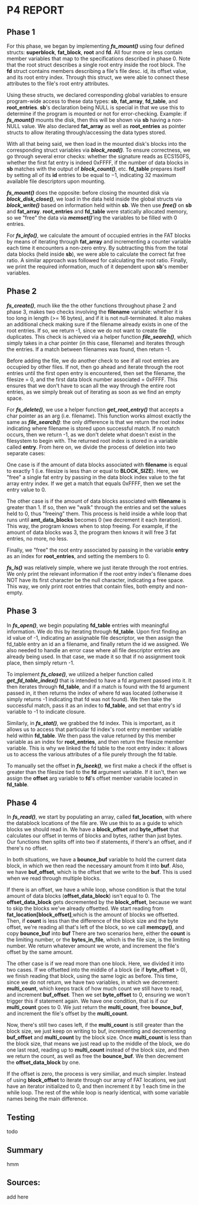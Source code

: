 # P4 REPORT

## Phase 1

For this phase, we began by implementing ***fs_mount()*** using four defined
structs: **superblock**, **fat_block**, **root** and **fd**. All four more or
less contain member variables that map to the specifications described in
phase 0. Note that the root struct describes a single root entry inside the
root block. The **fd** struct contains members describing a file's file desc.
id, its offset value, and its root entry index. Through this struct, we were
able to connect these attributes to the file's root entry attributes.

Using these structs, we declared corresponding global variables to ensure
program-wide access to these data types: **sb**, **fat_array**, **fd_table**,
and **root_entries**. **sb**'s declaration being NULL is special in that we use
this to determine if the program is mounted or not for error-checking. Example:
if ***fs_mount()*** mounts the disk, then this will be shown via **sb** having
a non-NULL value. We also declared **fat_array** as well as **root_entries** as
pointer structs to allow iterating through/accessing the data types stored.

With all that being said, we then load in the mounted disk's blocks into the
corresponding struct variables via ***block_read()***. To ensure correctness,
we go through several error checks: whether the signature reads as ECS150FS,
whether the first fat entry is indeed 0xFFFF, if the number of data blocks in
**sb** matches with the output of ***block_count()***, etc. **fd_table**
prepares itself by setting all of its **id** entries to be equal to $-1$,
indicating $32$ maximum available file descriptors upon mounting.

***fs_mount()*** does the opposite: before closing the mounted disk via
***block_disk_close()***, we load in the data held inside the global structs
via ***block_write()*** based on information held within **sb**. We then use
***free()*** on **sb** and **fat_array**. **root_entries** and **fd_table**
were statically allocated memory, so we "free" the data via ***memset()***'ing
the variables to be filled with $0$ entries.

For ***fs_info()***, we calculate the amount of occupied entries in the FAT 
blocks by means of iterating through **fat_array** and incrementing a counter
variable each time it encounters a non-zero entry. By subtracting this from the
total data blocks (held inside **sb**), we were able to calculate the correct
fat free ratio. A similar approach was followed for calculating the root ratio.
Finally, we print the required information, much of it dependent upon **sb**'s
member variables.

## Phase 2

***fs_create()***, much like the the other functions throughout phase 2 and
phase 3, makes two checks involving the **filename** variable: whether it
is too long in length (>= 16 bytes), and if it is not null-terminated. It also
makes an additional check making sure if the filename already exists in one
of the root entries. If so, we return -1, since we do not want to create file
duplicates. This check is achieved via a helper function ***file_search()***,
which simply takes in a char pointer (in this case, filename) and iterates
through the entries. If a match between filenames was found, then return -1.

Before adding the file, we do another check to see if all root entries are
occupied by other files. If not, then go ahead and iterate through the root
entries until the first open entry is encountered, then set the filename, the
filesize = 0, and the first data block number associated = 0xFFFF. This ensures
that we don't have to scan all the way through the entire root entries, as we
simply break out of iterating as soon as we find an empty space.

For ***fs_delete()***, we use a helper function ***get_root_entry()*** that
accepts a char pointer as an arg (i.e. filename). This function works almost
exactly the same as ***file_search()***: the only difference is that we return
the root index indicating where filename is stored upon successful match. If
no match occurs, then we return -1, as we don't delete what doesn't exist in
the filesystem to begin with. The returned root index is stored in a variable
called **entry**. From here on, we divide the process of deletion into two
separate cases:

One case is if the amount of data blocks associated with **filename** is equal
to exactly 1 (i.e. filesize is less than or equal to **BLOCK_SIZE**). Here, we
"free" a single fat entry by passing in the data block index value to the fat
array entry index. If we get a match that equals 0xFFFF, then we set the entry
value to 0.

The other case is if the amount of data blocks associated with **filename** is
greater than 1. If so, then we "walk" through the entries and set the values
held to 0, thus "freeing" them. This process is held inside a while loop that
runs until **amt_data_blocks** becomes 0 (we decrement it each iteration). This
way, the program knows when to stop freeing. For example, if the amount of
data blocks was 3, the program then knows it will free 3 fat entries, no more,
no less.

Finally, we "free" the root entry associated by passing in the
variable **entry** as an index for **root_entries**, and setting the members
to 0.

***fs_ls()*** was relatively simple, where we just iterate through the root
entries. We only print the relevant information if the root entry index's
filename does NOT have its first character be the null character, indicating a
free space. This way, we only print root entries that contain files, both
empty and non-empty.

## Phase 3

In ***fs_open()***, we begin populating **fd_table** entries with meaningful
information. We do this by iterating through **fd_table**. Upon first finding
an id value of -1, indicating an assignable file descriptor, we then assign
the fd_table entry an id an a filename, and finally return the id we assigned.
We also needed to handle an error case where all file descriptor entries are
already being used. In that case, we made it so that if no assignment took
place, then simply return -1.

To implement ***fs_close()***, we utilized a helper function called
***get_fd_table_index()*** that is intended to have a fd argument passed into
it. It then iterates through **fd_table**, and if a match is found with the
fd argument passed in, it then returns the index of where fd was located
(otherwise it simply returns -1 indicating that fd was not found). We then
take the successful match, pass it as an index to **fd_table**, and set that
entry's id variable to -1 to indicate closure.

Similarly, in ***fs_stat()***, we grabbed the fd index. This is important, as
it allows us to access that particular fd index's root entry member variable
held within **fd_table**. We then pass the value returned by this member
variable as an index for **root_entries**, and then return the filesize member
variable. This is why we linked the fd table to the root entry index: it
allows us to access the various attributes of a file purely through the fd
table.

To manually set the offset in ***fs_lseek()***, we first make a check if the
offset is greater than the filesize tied to the **fd** argument variable. If
it isn't, then we assign the **offset** arg variable to **fd**'s offset member
variable located in **fd_table**.

## Phase 4

In ***fs_read()***, we start by populating an array, called **fat_location**, 
with where the datablock locations of the file are. We use this to as a guide to
which blocks we should read in. We have a **block_offset** and **byte_offset**
that calculates our offset in terms of blocks and bytes, rather than just bytes.
Our functions then splits off into two if statements, if there's an offset, and 
if there's no offset. 

In both situations, we have a **bounce_buf** variable to hold the current data
block, in which we then read the necessary amount from it into **buf**. Also, 
we have **buf_offset**, which is the offset that we write to the **buf**. This
is used when we read through multiple blocks.

If there is an offset, we have a while loop, whose condition is that the total 
amount of data blocks (**offset_data_block**) isn't equal to 0. The 
**offset_data_block** gets decremented by the **block_offset**, because we want
to skip the blocks we've already offsetted. We start reading from 
**fat_location[block_offset]**,which is the amount of blocks we offsetted. 
Then, if **count** is less than the difference of the block size and the byte 
offset, we're reading all that's left of the block, so we call **memcpy()**, and 
copy **bounce_buf** into **buf** There are two scenarios here, either the 
**count** is the limiting number, or the **bytes_in_file**, which is the file 
size, is the limiting number. We return whatever amount we wrote, and increment 
the file's offset by the same amount.
           
The other case is if we read more than one block. Here, we divided it into two 
cases. If we offsetted into the middle of a block (ie if **byte_offset** > 0), 
we finish reading that block, using the same logic as before. This time, since 
we do not return, we have two variables, in which we decrement: **multi_count**, 
which keeps track of how much count we still have to read, and increment 
**buf_offset**. Then we set **byte_offset** to 0, ensuring we won't trigger this 
if statement again. We have one condition, that is if our **multi_count** goes 
to 0. We just return the **multi_count**, free **bounce_buf**, and increment the 
file's offset by the **multi_count**.

Now, there's still two cases left, if the **multi_count** is still greater than
the block size, we just keep on writing to buf, incrementing and decrementing 
**buf_offset** and **multi_count** by the block size. Once **multi_count** is
less than the block size, that means we just read up to the middle of the block,
we do one last read, reading up to **multi_count** instead of the block size,
and then we return the count, as well as free the **bounce_buf**. We then 
decrement the **offset_data_block** by one.

If the offset is zero, the process is very similiar, and much simpler. Instead
of using **block_offset** to iterate through our array of FAT locations, we just
have an iterator initialized to 0, and then increment it by 1 each time in the
while loop. The rest of the while loop is nearly identical, with some variable 
names being the main difference.

## Testing

todo

## Summary

hmm

## Sources: 

add here
